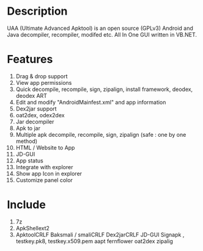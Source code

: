 Description
===========

UAA (Ultimate Advanced Apktool) is an open source (GPLv3) Android and Java decompiler, recompiler, modifed etc. All In One GUI written in VB.NET.

Features
========

01. Drag & drop support
02. View app permissions
03. Quick decompile, recompile, sign, zipalign, install framework, deodex, deodex ART
04. Edit and modify "AndroidMainfest.xml" and app information
05. Dex2jar support
06. oat2dex, odex2dex
07. Jar decompiler
08. Apk to jar
09. Multiple apk decompile, recompile, sign, zipalign (safe : one by one method)
10. HTML / Website to App
11. JD-GUI
12. App status
13. Integrate with explorer
14. Show app Icon in explorer
15. Customize panel color

Include
=======
01. 7z
02. ApkShellext2
03. ApktoolCRLF
Baksmali / smaliCRLF
Dex2jarCRLF
JD-GUI
Signapk , testkey.pk8, testkey.x509.pem
aapt
fernflower
oat2dex
zipalig
